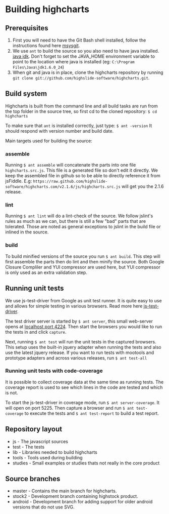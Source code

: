 Building highcharts
===================

Prerequisites
-------------

1. First you will need to have the Git Bash shell installed, follow the instructions found here [msysgit](https://code.google.com/p/msysgit/).
2. We use `ant` to build the source so you also need to have java installed. [java jdk](http://java.oracle.com).
Don't forget to set the JAVA_HOME environment variable to point to the location where java is installed (eg: `C:\Program Files\Java\jdk1.6.0_24`)
3. When git and java is in place, clone the highcharts repository by running `git clone git://github.com/highslide-software/highcharts.git`.

Build system
------------

Highcharts is built from the command line and all build tasks are run from the top folder in the source tree, so first cd to the cloned repository:
`$ cd highcharts`

To make sure that `ant` is installed correctly, just type:
`$ ant -version`
It should respond with version number and build date.

Main targets used for building the source:
### assemble
Running `$ ant assemble` will concatenate the parts into one file `highcharts.src.js`. This file is
a generated file so don't edit it directly. We keep the assembled file in github so to be able to
directly reference it from jsFiddle. E.g:
`https://raw.github.com/highslide-software/highcharts.com/v2.1.6/js/highcharts.src.js`
will get you the 2.1.6 release.

### lint
Running `$ ant lint` will do a lint-check of the source. We follow jslint's rules as much as we can,
but there is still a few "bad" parts that are tolerated. Those are noted as general exceptions to
jslint in the build file or inlined in the source.

### build
To build minified versions of the source you run `$ ant build`. This step will first assemble the
parts then do lint and then minify the source. Both Google Closure Compliler and YUI compressor are
used here, but YUI compressor is only used as an extra validation step.

Running unit tests
------------------

We use js-test-driver from Google as unit test runner. It is quite easy to use and allows for simple
testing in various browsers. Read more here [js-test-driver](http://code.google.com/p/js-test-driver/wiki/GettingStarted).

The test driver server is started by `$ ant server`, this small web-server opens at
[localhost port 4224](http://localhost:4224). Then start the browsers you would like to run the
tests in and click `capture`.

Next, running `$ ant test` will run the unit tests in the captured browsers. This setup uses the built-in
jquery adapter when running the tests and also use the latest jquery release. If you want to run tests
with mootools and prototype adapters and across various releases, run `$ ant test-all`

### Running unit tests with code-coverage

It is possible to collect coverage data at the same time as running tests. The coverage report is used
to see which lines in the code are tested and which is not.

To start the js-test-driver in coverage mode, run `$ ant server-coverage`. It will open on port 5225. Then capture
a browser and run `$ ant test-coverage` to execute the tests and `$ ant test-report` to build a test report.

Repository layout
-----------------

* js - The javascript sources
* test - The tests
* lib - Libraries needed to build highcharts
* tools - Tools used during building
* studies - Small examples or studies thats not really in the core product

Source branches
---------------

* master - Contains the main branch for highcharts.
* stock2 - Development branch containing highstock product.
* android - Development branch for adding support for older android versions that do not use SVG.
